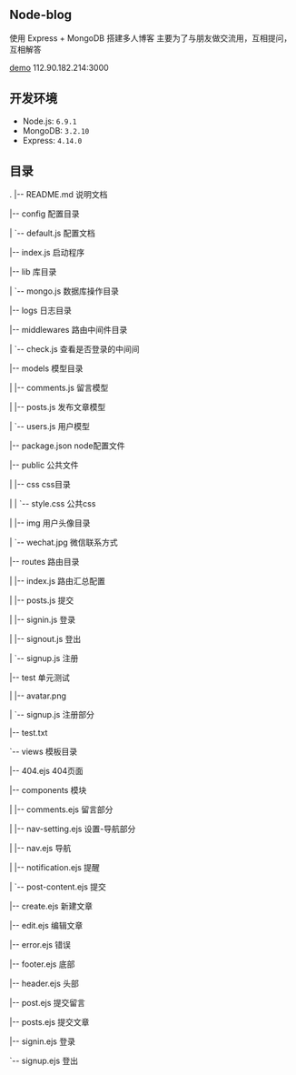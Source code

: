 ## Node-blog

使用 Express + MongoDB 搭建多人博客
主要为了与朋友做交流用，互相提问，互相解答
 
[demo](112.90.182.214:3000) 112.90.182.214:3000
## 开发环境

- Node.js: `6.9.1`
- MongoDB: `3.2.10`
- Express: `4.14.0`

## 目录
.
|-- README.md  			说明文档

|-- config		配置目录

|   `-- default.js		配置文档

|-- index.js			启动程序

|-- lib			库目录

|   `-- mongo.js		数据库操作目录

|-- logs		日志目录

|-- middlewares		路由中间件目录

|   `-- check.js		查看是否登录的中间间

|-- models		模型目录

|   |-- comments.js		留言模型

|   |-- posts.js		发布文章模型

|   `-- users.js		用户模型

|-- package.json		node配置文件

|-- public		公共文件

|   |-- css		    css目录

|   |   `-- style.css		公共css

|   |-- img		    用户头像目录

|   `-- wechat.jpg		微信联系方式

|-- routes		路由目录

|   |-- index.js		路由汇总配置

|   |-- posts.js		提交

|   |-- signin.js		登录

|   |-- signout.js		登出

|   `-- signup.js		注册

|-- test		单元测试

|   |-- avatar.png		

|   `-- signup.js		注册部分

|-- test.txt

`-- views		模板目录

|-- 404.ejs			404页面

|-- components	     模块

|   |-- comments.ejs	留言部分

|   |-- nav-setting.ejs	设置-导航部分

|   |-- nav.ejs		导航

|   |-- notification.ejs	提醒

|   `-- post-content.ejs	提交

|-- create.ejs		新建文章

|-- edit.ejs		编辑文章

|-- error.ejs		错误

|-- footer.ejs		底部

|-- header.ejs		头部

|-- post.ejs		提交留言

|-- posts.ejs		提交文章

|-- signin.ejs		登录

`-- signup.ejs		登出



